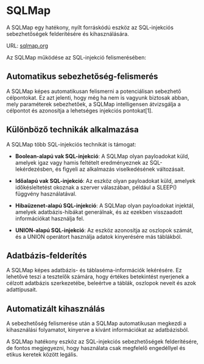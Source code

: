 # SQLMap

A SQLMap egy hatékony, nyílt forráskódú eszköz az SQL-injekciós sebezhetőségek felderítésére és kihasználására.

URL: [sqlmap.org](https://sqlmap.org)

Az SQLMap működése az SQL-injekció felismerésében:

## Automatikus sebezhetőség-felismerés

A SQLMap képes automatikusan felismerni a potenciálisan sebezhető célpontokat. Ez azt jelenti, hogy még ha nem is vagyunk biztosak abban, mely paraméterek sebezhetőek, a SQLMap intelligensen átvizsgálja a célpontot és azonosítja a lehetséges injekciós pontokat[1].

## Különböző technikák alkalmazása

A SQLMap több SQL-injekciós technikát is támogat:

- **Boolean-alapú vak SQL-injekció**: A SQLMap olyan payloadokat küld, amelyek igaz vagy hamis feltételt eredményeznek az SQL-lekérdezésben, és figyeli az alkalmazás viselkedésének változásait.

- **Időalapú vak SQL-injekció**: Az eszköz olyan payloadokat küld, amelyek időkésleltetést okoznak a szerver válaszában, például a SLEEP() függvény használatával.

- **Hibaüzenet-alapú SQL-injekció**: A SQLMap olyan payloadokat injektál, amelyek adatbázis-hibákat generálnak, és az ezekben visszaadott információkat használja fel.

- **UNION-alapú SQL-injekció**: Az eszköz azonosítja az oszlopok számát, és a UNION operátort használja adatok kinyerésére más táblákból.

## Adatbázis-felderítés

A SQLMap képes adatbázis- és táblaséma-információk lekérésére. Ez lehetővé teszi a tesztelők számára, hogy értékes betekintést nyerjenek a célzott adatbázis szerkezetébe, beleértve a táblák, oszlopok neveit és azok adattípusait.

## Automatizált kihasználás

A sebezhetőség felismerése után a SQLMap automatikusan megkezdi a kihasználási folyamatot, kinyerve a kívánt információkat az adatbázisból.

A SQLMap hatékony eszköz az SQL-injekciós sebezhetőségek felderítésére, de fontos megjegyezni, hogy használata csak megfelelő engedéllyel és etikus keretek között legális.
